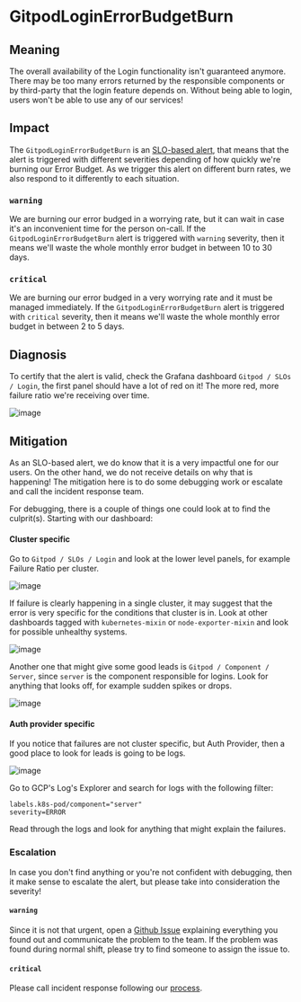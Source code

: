 # GitpodLoginErrorBudgetBurn

## Meaning

The overall availability of the Login functionality isn't guaranteed anymore. There may be too many errors returned by the responsible components or by third-party that the login feature depends on. Without being able to login, users won't be able to use any of our services!

## Impact

The `GitpodLoginErrorBudgetBurn` is an [SLO-based alert](https://sre.google/workbook/alerting-on-slos/), that means that the alert is triggered with different severities depending of how quickly we're burning our Error Budget. As we trigger this alert on different burn rates, we also respond to it differently to each situation.

### `warning`

We are burning our error budged in a worrying rate, but it can wait in case it's an inconvenient time for the person on-call. If the `GitpodLoginErrorBudgetBurn` alert is triggered with `warning` severity, then it means we'll waste the whole monthly error budget in between 10 to 30 days. 

### `critical`

We are burning our error budged in a very worrying rate and it must be managed immediately. If the `GitpodLoginErrorBudgetBurn` alert is triggered with `critical` severity, then it means we'll waste the whole monthly error budget in between 2 to 5 days. 

## Diagnosis

To certify that the alert is valid, check the Grafana dashboard `Gitpod / SLOs / Login`, the first panel should have a lot of red on it! The more red, more failure ratio we're receiving over time.

![image](https://user-images.githubusercontent.com/24193764/116142885-cf75f080-a6b0-11eb-9cc8-04e9d835f103.png)


## Mitigation

As an SLO-based alert, we do know that it is a very impactful one for our users. On the other hand, we do not receive details on why that is happening! The mitigation here is to do some debugging work or escalate and call the incident response team. 

For debugging, there is a couple of things one could look at to find the culprit(s). Starting with our dashboard:

#### Cluster specific 

Go to `Gitpod / SLOs / Login` and look at the lower level panels, for example Failure Ratio per cluster.

![image](https://user-images.githubusercontent.com/24193764/116144779-cd149600-a6b2-11eb-80a9-9603baad4005.png)

If failure is clearly happening in a single cluster, it may suggest that the error is very specific for the conditions that cluster is in. 
Look at other dashboards tagged with `kubernetes-mixin` or `node-exporter-mixin` and look for possible unhealthy systems. 

![image](https://user-images.githubusercontent.com/24193764/116145324-94c18780-a6b3-11eb-8dcc-4f886dbf6b08.png)

Another one that might give some good leads is `Gitpod / Component / Server`, since `server` is the component responsible for logins. Look for anything that looks off, for example sudden spikes or drops.

![image](https://user-images.githubusercontent.com/24193764/116145772-1c0efb00-a6b4-11eb-8624-648624cb4872.png)


#### Auth provider specific 

If you notice that failures are not cluster specific, but Auth Provider, then a good place to look for leads is going to be logs. 

![image](https://user-images.githubusercontent.com/24193764/116147227-d5ba9b80-a6b5-11eb-8983-dc699551ac15.png)

Go to GCP's Log's Explorer and search for logs with the following filter:

```
labels.k8s-pod/component="server"
severity=ERROR
```

Read through the logs and look for anything that might explain the failures.

### Escalation

In case you don't find anything or you're not confident with debugging, then it make sense to escalate the alert, but please take into consideration the severity!

#### `warning`

Since it is not that urgent, open a [Github Issue](https://github.com/gitpod-io/gitpod/issues/new/choose) explaining everything you found out and communicate the problem to the team. If the problem was found during normal shift, please try to find someone to assign the issue to.

#### `critical`

Please call incident response following our [process](https://www.notion.so/gitpod/Incident-Response-972e24567d254283b6a0cc8aeb4ba6c1).